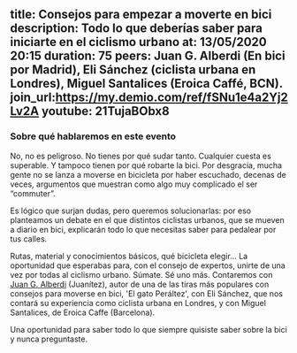 title: Consejos para empezar a moverte en bici
description: Todo lo que deberías saber para iniciarte en el ciclismo urbano
at: 13/05/2020 20:15
duration: 75
peers: Juan G. Alberdi (En bici por Madrid), Eli Sánchez (ciclista urbana en Londres), Miguel Santalices (Eroica Caffé, BCN).
join_url:https://my.demio.com/ref/fSNu1e4a2Yj2Lv2A
youtube: 21TujaBObx8
----
### Sobre qué hablaremos en este evento

No, no es peligroso. No tienes por qué sudar tanto. Cualquier cuesta es superable. Y tampoco tienen por qué robarte la bici. Por desgracia, mucha gente no se lanza a moverse en bicicleta por haber escuchado, decenas de veces, argumentos que muestran como algo muy complicado el ser “commuter”.

Es lógico que surjan dudas, pero queremos solucionarlas: por eso planteamos un debate en el que distintos ciclistas urbanos, que se mueven a diario en bici, explicarán todo lo que necesitas saber para pedalear por tus calles.

Rutas, material y conocimientos básicos, qué bicicleta elegir… La oportunidad que esperabas para, con el consejo de expertos, unirte de una vez por todas al ciclismo urbano. Súmate. Sé uno más. Contaremos con [Juan G. Alberdi](https://twitter.com/juanitez70?lang=en) (Juanítez), autor de una de las tiras más populares con consejos para moverse en bici, 'El gato Peráltez', con Eli Sánchez, que nos contará su experiencia como ciclista urbana en Londres, y con Miguel Santalices, de Eroica Caffe (Barcelona). 
 
Una oportunidad para saber todo lo que siempre quisiste saber sobre la bici y nunca preguntaste. 

 

